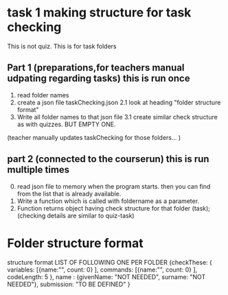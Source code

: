 # task 1 making structure for task checking 
This is not quiz. This is for task folders
## Part 1 (preparations,for teachers manual udpating regarding tasks) this is run once
1. read folder names
2. create a json file taskChecking.json
    2.1 look at heading "folder structure format"
3. Write all folder names to that json file 
    3.1 create similar check structure as with quizzes. BUT EMPTY ONE. 

(teacher manually updates taskChecking for those folders... )

## part 2 (connected to the courserun) this is run multiple times
0. read json file to memory when the program starts. then you can find from the list that is already available. 
1. Write a function which is called with foldername as a parameter. 
2. Function returns object having check structure for that folder (task);
    (checking details are similar to quiz-task)


# Folder structure format
structure format LIST OF FOLLOWING ONE PER FOLDER
{checkThese: { 
  variables: [{name:"", count: 0} ],
  commands:  [{name:"", count: 0} ],
  codeLength: 5
  },
  name : {givenName: "NOT NEEDED", surname: "NOT NEEDED"},
  submission: "TO BE DEFINED"
}